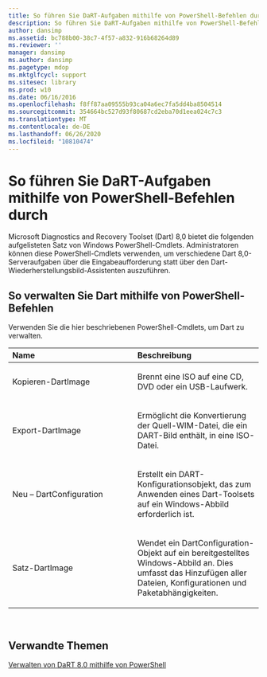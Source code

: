 ```yaml
---
title: So führen Sie DaRT-Aufgaben mithilfe von PowerShell-Befehlen durch
description: So führen Sie DaRT-Aufgaben mithilfe von PowerShell-Befehlen durch
author: dansimp
ms.assetid: bc788b00-38c7-4f57-a832-916b68264d89
ms.reviewer: ''
manager: dansimp
ms.author: dansimp
ms.pagetype: mdop
ms.mktglfcycl: support
ms.sitesec: library
ms.prod: w10
ms.date: 06/16/2016
ms.openlocfilehash: f8ff87aa09555b93ca04a6ec7fa5dd4ba8504514
ms.sourcegitcommit: 354664bc527d93f80687cd2eba70d1eea024c7c3
ms.translationtype: MT
ms.contentlocale: de-DE
ms.lasthandoff: 06/26/2020
ms.locfileid: "10810474"
---
```

# So führen Sie DaRT-Aufgaben mithilfe von PowerShell-Befehlen durch


Microsoft Diagnostics and Recovery Toolset (Dart) 8,0 bietet die folgenden aufgelisteten Satz von Windows PowerShell-Cmdlets. Administratoren können diese PowerShell-Cmdlets verwenden, um verschiedene Dart 8,0-Serveraufgaben über die Eingabeaufforderung statt über den Dart-Wiederherstellungsbild-Assistenten auszuführen.

## So verwalten Sie Dart mithilfe von PowerShell-Befehlen


Verwenden Sie die hier beschriebenen PowerShell-Cmdlets, um Dart zu verwalten.

<table>
<colgroup>
<col width="50%" />
<col width="50%" />
</colgroup>
<thead>
<tr class="header">
<th align="left">Name</th>
<th align="left">Beschreibung</th>
</tr>
</thead>
<tbody>
<tr class="odd">
<td align="left"><p>Kopieren-DartImage</p></td>
<td align="left"><p>Brennt eine ISO auf eine CD, DVD oder ein USB-Laufwerk.</p></td>
</tr>
<tr class="even">
<td align="left"><p>Export-DartImage</p></td>
<td align="left"><p>Ermöglicht die Konvertierung der Quell-WIM-Datei, die ein DART-Bild enthält, in eine ISO-Datei.</p></td>
</tr>
<tr class="odd">
<td align="left"><p>Neu – DartConfiguration</p></td>
<td align="left"><p>Erstellt ein DART-Konfigurationsobjekt, das zum Anwenden eines Dart-Toolsets auf ein Windows-Abbild erforderlich ist.</p></td>
</tr>
<tr class="even">
<td align="left"><p>Satz-DartImage</p></td>
<td align="left"><p>Wendet ein DartConfiguration-Objekt auf ein bereitgestelltes Windows-Abbild an. Dies umfasst das Hinzufügen aller Dateien, Konfigurationen und Paketabhängigkeiten.</p></td>
</tr>
</tbody>
</table>

 

## Verwandte Themen


[Verwalten von DaRT 8.0 mithilfe von PowerShell](administering-dart-80-using-powershell-dart-8.md)

 

 





